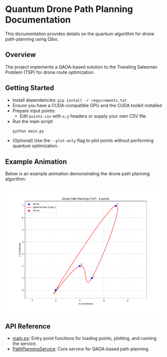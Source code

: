# Quantum Drone Path Planning Documentation

This documentation provides details on the quantum algorithm for drone path-planning using Qibo.

## Overview

The project implements a QAOA-based solution to the Traveling Salesman Problem (TSP) for drone route optimization.

## Getting Started

- Install dependencies: `pip install -r requirements.txt`
- Ensure you have a CUDA-compatible GPU and the CUDA toolkit installed
- Prepare input points:
  - Edit `points.csv` with `x,y` headers or supply your own CSV file.
- Run the main script:
  ```bash
  python main.py
  ```
- (Optional) Use the `--plot-only` flag to plot points without performing quantum optimization.

## Example Animation
Below is an example animation demonstrating the drone path planning algorithm:

![Drone Path Planning Animation](docs/drone_path_animation.gif)

## API Reference

- [main.py](api/main.md): Entry point functions for loading points, plotting, and running the service.
- [PathPlanningService](api/path_planning_service.md): Core service for QAOA-based path planning.
